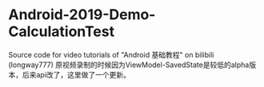 # Android-2019-Demo-CalculationTest
Source code for video tutorials of "Android 基础教程" on bilibili (longway777)
原视频录制的时候因为ViewModel-SavedState是较低的alpha版本，后来api改了，这里做了一个更新。
